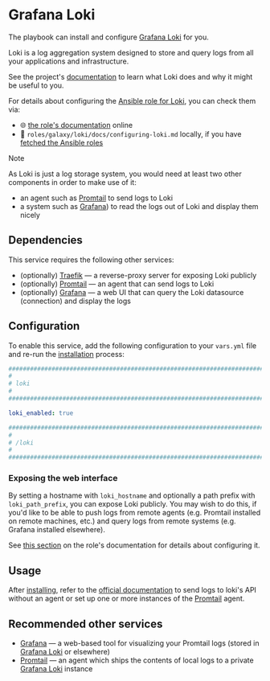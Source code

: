 <!--
SPDX-FileCopyrightText: 2020 - 2024 MDAD project contributors
SPDX-FileCopyrightText: 2020 - 2024 Slavi Pantaleev
SPDX-FileCopyrightText: 2020 Aaron Raimist
SPDX-FileCopyrightText: 2020 Chris van Dijk
SPDX-FileCopyrightText: 2020 Dominik Zajac
SPDX-FileCopyrightText: 2020 Mickaël Cornière
SPDX-FileCopyrightText: 2022 François Darveau
SPDX-FileCopyrightText: 2022 Julian Foad
SPDX-FileCopyrightText: 2022 Warren Bailey
SPDX-FileCopyrightText: 2023 Antonis Christofides
SPDX-FileCopyrightText: 2023 Felix Stupp
SPDX-FileCopyrightText: 2023 Julian-Samuel Gebühr
SPDX-FileCopyrightText: 2023 Pierre 'McFly' Marty
SPDX-FileCopyrightText: 2024 - 2025 Suguru Hirahara

SPDX-License-Identifier: AGPL-3.0-or-later
-->

# Grafana Loki

The playbook can install and configure [Grafana Loki](https://grafana.com/docs/loki/latest/) for you.

Loki is a log aggregation system designed to store and query logs from all your applications and infrastructure.

See the project's [documentation](https://grafana.com/docs/loki/latest/) to learn what Loki does and why it might be useful to you.

For details about configuring the [Ansible role for Loki](https://github.com/mother-of-all-self-hosting/ansible-role-loki), you can check them via:
- 🌐 [the role's documentation](https://github.com/mother-of-all-self-hosting/ansible-role-loki/blob/main/docs/configuring-loki.md) online
- 📁 `roles/galaxy/loki/docs/configuring-loki.md` locally, if you have [fetched the Ansible roles](../installing.md)

>[!NOTE]
> As Loki is just a log storage system, you would need at least two other components in order to make use of it:
> - an agent such as [Promtail](./promtail.md) to send logs to Loki
> - a system such as [Grafana](./grafana.md)) to read the logs out of Loki and display them nicely

## Dependencies

This service requires the following other services:

- (optionally) [Traefik](traefik.md) — a reverse-proxy server for exposing Loki publicly
- (optionally) [Promtail](./promtail.md) — an agent that can send logs to Loki
- (optionally) [Grafana](./grafana.md) — a web UI that can query the Loki datasource (connection) and display the logs

## Configuration

To enable this service, add the following configuration to your `vars.yml` file and re-run the [installation](../installing.md) process:

```yaml
########################################################################
#                                                                      #
# loki                                                                 #
#                                                                      #
########################################################################

loki_enabled: true

########################################################################
#                                                                      #
# /loki                                                                #
#                                                                      #
########################################################################
```

### Exposing the web interface

By setting a hostname with `loki_hostname` and optionally a path prefix with `loki_path_prefix`, you can expose Loki publicly. You may wish to do this, if you'd like to be able to push logs from remote agents (e.g. Promtail installed on remote machines, etc.) and query logs from remote systems (e.g. Grafana installed elsewhere).

See [this section](https://github.com/mother-of-all-self-hosting/ansible-role-loki/blob/main/docs/configuring-loki.md#set-the-hostname-to-expose-the-web-interface-optional) on the role's documentation for details about configuring it.

## Usage

After [installing](../installing.md), refer to the [official documentation](https://grafana.com/docs/loki/latest/reference/api/#post-lokiapiv1push) to send logs to loki's API without an agent or set up one or more instances of the [Promtail](./promtail.md) agent.

## Recommended other services

- [Grafana](grafana.md) — a web-based tool for visualizing your Promtail logs (stored in [Grafana Loki](grafana-loki.md) or elsewhere)
- [Promtail](promtail.md) — an agent which ships the contents of local logs to a private [Grafana Loki](grafana-loki.md) instance
